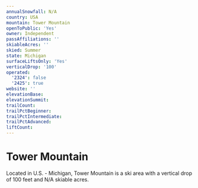 ```yaml
---
annualSnowfall: N/A
country: USA
mountain: Tower Mountain
openToPublic: 'Yes'
owner: Independent
passAffiliations: ''
skiableAcres: ''
skied: Summer
state: Michigan
surfaceLiftsOnly: 'Yes'
verticalDrop: '100'
operated:
  '2324': false
  '2425': true
website: ''
elevationBase:
elevationSummit:
trailCount:
trailPctBeginner:
trailPctIntermediate:
trailPctAdvanced:
liftCount:
---
```



# Tower Mountain

Located in U.S. - Michigan, Tower Mountain is a ski area with a vertical drop of 100 feet and N/A skiable acres.
